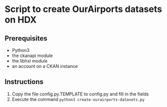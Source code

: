 # Script to create OurAirports datasets on HDX

## Prerequisites

* Python3
* the ckanapi module
* the libhxl module
* an account on a CKAN instance

## Instructions

1. Copy the file config.py.TEMPLATE to config.py and fill in the fields
2. Execute the command ``python3 create-ourairports-datasets.py``

